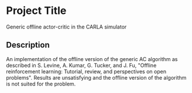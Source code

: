 # Project Title

Generic offline actor-critic in the CARLA simulator

## Description

An implementation of the offline version of the generic AC algorithm as described in S. Levine, A. Kumar, G. Tucker, and J. Fu, "Offline reinforcement learning:
Tutorial, review, and perspectives on open problems". Results are unsatisfying and the offline version of the algorithm is not suited for the problem.
